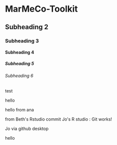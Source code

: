 # MarMeCo-Toolkit

## Subheading 2

### Subheading 3

#### Subheading 4

##### Subheading 5

###### Subheading 6

test


hello 

hello from ana

from Beth's Rstudio commit 
Jo's R studio : Git works!

Jo via github desktop


hello
